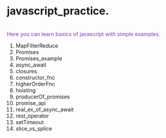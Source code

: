 <h1><b>javascript_practice.</b></h1><br>
<span style="color: blueviolet;">Here you can learn basics of javascript with simple examples.</span>

<ol>
    <li>MapFilterReduce</li>
    <li>Promises</li>
    <li>Promises_example</li>
    <li>async_await</li>
    <li>closures</li>
    <li>constructor_fnc</li>
    <li>higherOrderFnc</li>
    <li>hoisting</li>
    <li>producerOf_promises</li>
    <li>promise_api</li>
    <li>real_ex_of_async_await</li>
    <li>rest_operator</li>
    <li>setTimeout</li>
    <li>slice_vs_splice</li>
   
</ol>
